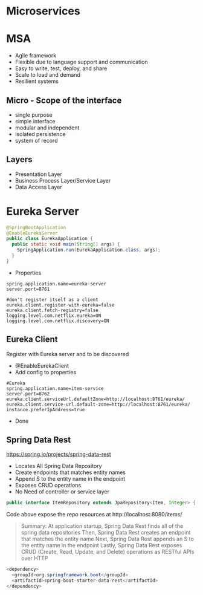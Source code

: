 # Microservices

# MSA
- Agile framework
- Flexible due to language support and communication
- Easy to write, test, deploy, and share
- Scale to load and demand
- Resilient systems 

## Micro - Scope of the interface
- single purpose
- simple interface
- modular and independent
- isolated persistence
- system of record

## Layers
- Presentation Layer
- Business Process Layer/Service Layer
- Data Access Layer

# Eureka Server

```java
@SpringBootApplication
@EnableEurekaServer
public class EurekaApplication {
  public static void main(String[] args) {
    SpringApplication.run(EurekaApplication.class, args);
  }
}
```
- Properties
```Eureka
spring.application.name=eureka-server 
server.port=8761

#don't register itself as a client
eureka.client.register-with-eureka=false
eureka.client.fetch-registry=false
logging.level.com.netflix.eureka=ON
logging.level.com.netflix.discovery=ON
```

## Eureka Client 
Register with Eureka server and to be discovered
- @EnableEurekaClient
- Add config to properties
```
#Eureka
spring.application.name=item-service
server.port=8762
eureka.client.serviceUrl.defaultZone=http://localhost:8761/eureka/
eureka.client.service-url.default-zone=http://localhost:8761/eureka/
instance.preferIpAddress=true
```
- Done

## Spring Data Rest
https://spring.io/projects/spring-data-rest
- Locates All Spring Data Repository
- Create endpoints that matches entity names
- Append S to the entity name in the endpoint
- Exposes CRUD operations
- No Need of controller or service layer
```java
public interface ItemRepository extends JpaRepository<Item, Integer> {...}
```
Code above expose the repo resources at http://localhost:8080/items/
> Summary:
> At application startup, Spring Data Rest finds all of the spring data repositories
> Then, Spring Data Rest creates an endpoint that matches the entity name
> Next, Spring Data Rest appends an S to the entity name in the endpoint
> Lastly, Spring Data Rest exposes CRUD (Create, Read, Update, and Delete) operations as RESTful APIs over HTTP

```java
<dependency>
  <groupId>org.springframework.boot</groupId>
  <artifactId>spring-boot-starter-data-rest</artifactId>
</dependency>
```


